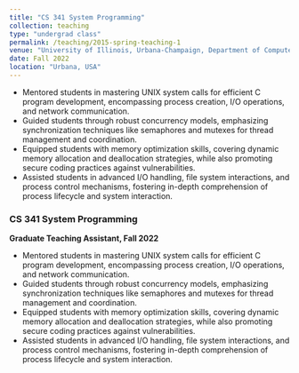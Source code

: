 ```yaml
---
title: "CS 341 System Programming"
collection: teaching
type: "undergrad class"
permalink: /teaching/2015-spring-teaching-1
venue: "University of Illinois, Urbana-Champaign, Department of Computer Science "
date: Fall 2022
location: "Urbana, USA"
---
```


- Mentored students in mastering UNIX system calls for efficient C program development, encompassing process creation, I/O operations, and network communication.
- Guided students through robust concurrency models, emphasizing synchronization techniques like semaphores and mutexes for thread management and coordination.
- Equipped students with memory optimization skills, covering dynamic memory allocation and deallocation strategies, while also promoting secure coding practices against vulnerabilities.
- Assisted students in advanced I/O handling, file system interactions, and process control mechanisms, fostering in-depth comprehension of process lifecycle and system interaction.


### CS 341 System Programming
**Graduate Teaching Assistant, Fall 2022**

- Mentored students in mastering UNIX system calls for efficient C program development, encompassing process creation, I/O operations, and network communication.
- Guided students through robust concurrency models, emphasizing synchronization techniques like semaphores and mutexes for thread management and coordination.
- Equipped students with memory optimization skills, covering dynamic memory allocation and deallocation strategies, while also promoting secure coding practices against vulnerabilities.
- Assisted students in advanced I/O handling, file system interactions, and process control mechanisms, fostering in-depth comprehension of process lifecycle and system interaction.
